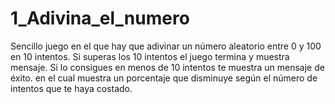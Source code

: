 # 1_Adivina_el_numero
  Sencillo juego en el que hay que adivinar un número aleatorio entre 0 y 100 en 10 intentos.
  Si superas los 10 intentos el juego termina y muestra mensaje.
  Si lo consigues en menos de 10 intentos te muestra un mensaje de éxito.
  en el cual muestra un porcentaje que disminuye según el número de intentos que te haya costado.
  
  
